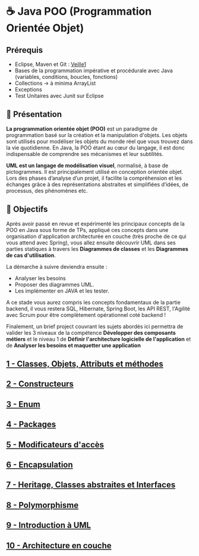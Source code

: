 # :coffee: Java POO (Programmation Orientée Objet)

## Prérequis

- Eclipse, Maven et Git : [Veille1](https://github.com/lpscda2023/veille/blob/master/veille1.md)
- Bases de la programmation impérative et procédurale avec Java (variables, conditions, boucles, fonctions)
- Collections -> à minima ArrayList
- Exceptions
- Test Unitaires avec Junit sur Eclipse

## :microphone: Présentation

**La programmation orientée objet (POO)** est un paradigme de programmation basé sur la création et la manipulation d'objets. Les objets sont utilisés pour modéliser les objets du monde réel que vous trouvez dans la vie quotidienne.
En Java, la POO étant au cœur du langage, il est donc indispensable de comprendre ses mécanismes et leur subtilités.

**UML est un langage de modélisation visuel**, normalisé, à base de pictogrammes. Il est principalement utilisé en conception orientée objet. Lors des phases d’analyse d’un projet, il facilite la compréhension et les échanges grâce à des représentations abstraites et simplifiées d’idées, de processus, des phénomènes etc.

## :dart: Objectifs

Après avoir passé en revue et expérimenté les principaux concepts de la POO en Java sous forme de TPs, appliqué ces concepts dans une organisation d'application architecturée en couche (très proche de ce qui vous attend avec Spring), vous allez ensuite découvrir UML dans ses parties statiques à travers les **Diagrammes de classes** et les **Diagrammes de cas d'utilisation**.

La démarche à suivre deviendra ensuite :
- Analyser les besoins
- Proposer des diagrammes UML.
- Les implémenter en JAVA et les tester.

A ce stade vous aurez compris les concepts fondamentaux de la partie backend, il vous restera SQL, Hibernate, Spring Boot, les API REST, l'Agilité avec Scrum pour être complètement opérationnel coté backend !

Finalement, un brief project couvrant les sujets abordés ici permettra de valider les 3 niveaux de la compétence **Développer des composants métiers** et le niveau 1 de **Définir l'architecture logicielle de l'application** et de **Analyser les besoins et maquetter une application**


## [1 - Classes, Objets, Attributs et méthodes](./docs/1.md)

## [2 - Constructeurs](./docs/2.md)

## [3 - Enum](./docs/3.md)

## [4 - Packages](./docs/4.md)

## [5 - Modificateurs d'accès](./docs/5.md)

## [6 - Encapsulation](./docs/6.md)

## [7 - Heritage,  Classes abstraites et Interfaces](./docs/7.md)

## [8 - Polymorphisme](./docs/8.md)

## [9 - Introduction à UML](./docs/9.md)

## [10 - Architecture en couche](./docs/10.md)